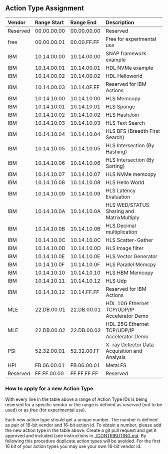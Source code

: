 ## Action Type Assignment
Vendor | Range Start | Range End | Description
:--- | :--- | :--- | :---
Reserved | 00.00.00.00 | 00.00.00.00 | Reserved
free | 00.00.00.01 | 00.00.FF.FF | Free for experimental use
IBM | 10.14.00.00 | 10.14.00.00 | SNAP framework example
IBM | 10.14.00.01 | 10.14.00.01 | HDL NVMe example
IBM | 10.14.00.02 | 10.14.00.02 | HDL Helloworld
IBM | 10.14.00.03 | 10.14.0F.FF | Reserved for IBM Actions
IBM | 10.14.10.00 | 10.14.10.00 | HLS Memcopy
IBM | 10.14.10.01 | 10.14.10.01 | HLS Sponge
IBM | 10.14.10.02 | 10.14.10.02 | HLS HashJoin
IBM | 10.14.10.03 | 10.14.10.03 | HLS Text Search
IBM | 10.14.10.04 | 10.14.10.04 | HLS BFS (Breadth First Search)
IBM | 10.14.10.05 | 10.14.10.05 | HLS Intersection (By Hashing)
IBM | 10.14.10.06 | 10.14.10.06 | HLS Intersection (By Sorting)
IBM | 10.14.10.07 | 10.14.10.07 | HLS NVMe memcopy
IBM | 10.14.10.08 | 10.14.10.08 | HLS Hello World
IBM | 10.14.10.09 | 10.14.10.09 | HLS Latency Evaluation
IBM | 10.14.10.0A | 10.14.10.0A | HLS WED/STATUS Sharing and MatrixMultiply
IBM | 10.14.10.0B | 10.14.10.0B | HLS Decimal multiplication
IBM | 10.14.10.0C | 10.14.10.0C | HLS Scatter-Gather
IBM | 10.14.10.0D | 10.14.10.0D | HLS Image filter
IBM | 10.14.10.0E | 10.14.10.0E | HLS Vector Generator
IBM | 10.14.10.0F | 10.14.10.0F | HLS Parallel Memcpy
IBM | 10.14.10.10 | 10.14.10.10 | HLS HBM Memcopy
IBM | 10.14.10.11 | 10.14.10.12 | HLS Udp
IBM | 10.14.10.12 | 10.14.FF.FF | Reserved for IBM Actions
MLE | 22.DB.00.01 | 22.DB.00.01 | HDL 10G Ethernet TCP/UDP/IP Accelerator Demo
MLE | 22.DB.00.02 | 22.DB.00.02 | HDL 25G Ethernet TCP/UDP/IP Accelerator Demo
PSI | 52.32.00.01 | 52.32.00.FF | X-ray Detector Data Acquisition and Analysis
HPI | FB.06.00.01 | FB.06.00.01 | Metal FS
Reserved | FF.FF.00.00 | FF.FF.FF.FF | Reserved

### How to apply for a new Action Type

With every line in the table above a range of Action Type IDs is
being reserved for a specific vendor or the range is defined as
*reserved* (not to be used) or as *free* (for experimental use).

Each new action type should get a unique number.
The number is defined as pair of 16-bit vendor and 16-bit action id.
To obtain a number, please add the new action type in the table above.
Create a git pull request and get it approved and included
(see instructions in [./CONTRIBUTING.md](./CONTRIBUTING.md).
By following this procedure duplicate action types will be avoided.
For the first 16 bit of your action types you may use your own 16-bit
vendor id.
